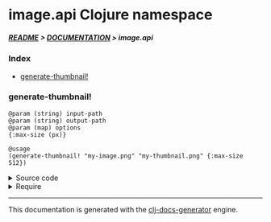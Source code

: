 
# image.api Clojure namespace

##### [README](../../../README.md) > [DOCUMENTATION](../../COVER.md) > image.api

### Index

- [generate-thumbnail!](#generate-thumbnail)

### generate-thumbnail!

```
@param (string) input-path
@param (string) output-path
@param (map) options
{:max-size (px)}
```

```
@usage
(generate-thumbnail! "my-image.png" "my-thumbnail.png" {:max-size 512})
```

<details>
<summary>Source code</summary>

```
(defn generate-thumbnail!
  [input-path output-path {:keys [max-size] :as options}]
  (let [input       (-> input-path clojure.java.io/file ImageIO/read)
        input-width (-> input .getWidth)
        mime-type   (io/filepath->mime-type input-path)
        type-int    (case mime-type "image/png" BufferedImage/TYPE_INT_ARGB BufferedImage/TYPE_INT_RGB)
        output      (utils/resize-image input {:max-height max-size :max-width max-size :type-int type-int})
        [output-width output-height] (utils/image-dimensions output)
        temporary (new BufferedImage output-width output-height type-int)
        graphics  (.getGraphics temporary)]
       (io/create-path! output-path)
       (.drawImage graphics output 0 0 nil)
       (.dispose   graphics)
       (save-thumbnail! temporary output-path {:quality 1.0})
       (clojure.java.io/file output-path)))
```

</details>

<details>
<summary>Require</summary>

```
(ns my-namespace (:require [image.api :refer [generate-thumbnail!]]))

(image.api/generate-thumbnail! ...)
(generate-thumbnail!           ...)
```

</details>

---

This documentation is generated with the [clj-docs-generator](https://github.com/bithandshake/clj-docs-generator) engine.

